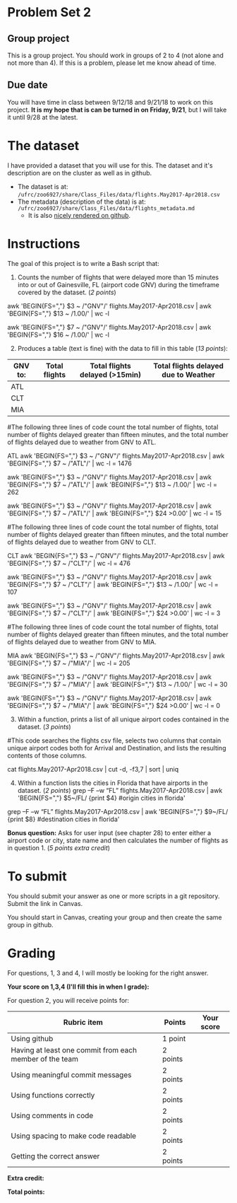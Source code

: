 # Problem Set 2

## Group project
This is a group project.
You should work in groups of 2 to 4 (not alone and not more than 4). If this is a problem, please let me know ahead of time.

## Due date
You will have time in class between 9/12/18 and 9/21/18 to work on this project. **It is my hope that is can be turned in on Friday, 9/21**, but I will take it until 9/28 at the latest.

# The dataset
I have provided a dataset that you will use for this. The dataset and it's description are on the cluster as well as in github.
 * The dataset is at: `/ufrc/zoo6927/share/Class_Files/data/flights.May2017-Apr2018.csv`
 * The metadata (description of the data) is at: `/ufrc/zoo6927/share/Class_Files/data/flights_metadata.md`
     * It is also [nicely rendered on github](https://github.com/CompTools/Class_Files/blob/master/data/flights_metadata.md).

# Instructions

The goal of this project is to write a Bash script that:
1. Counts the number of flights that were delayed more than 15 minutes into or out of Gainesville, FL (airport code GNV) during the timeframe covered by the dataset. (*2 points*)

awk 'BEGIN{FS=","} $3 ~ /"GNV"/' flights.May2017-Apr2018.csv | awk 'BEGIN{FS=","} $13 ~ /1.00/' | wc -l


awk 'BEGIN{FS=","} $7 ~ /"GNV"/' flights.May2017-Apr2018.csv | awk 'BEGIN{FS=","} $16 ~ /1.00/' | wc -l



2. Produces a table (text is fine) with the data to fill in this table (*13 points*):


GNV to: | Total flights | Total flights delayed (>15min) | Total flights delayed due to Weather
--------|---------------|------------------------|-------------------------------
ATL |
CLT |
MIA |

#The following three lines of code count the total number of flights, total number of flights delayed greater than fifteen minutes, and the total number of flights delayed due to weather from GNV to ATL.

ATL
awk 'BEGIN{FS=","} $3 ~ /"GNV"/' flights.May2017-Apr2018.csv | awk 'BEGIN{FS=","} $7 ~ /"ATL"/' | wc -l = 1476

awk 'BEGIN{FS=","} $3 ~ /"GNV"/' flights.May2017-Apr2018.csv | awk 'BEGIN{FS=","} $7 ~ /"ATL"/' | awk 'BEGIN{FS=","} $13 ~ /1.00/' | wc -l  = 262

awk 'BEGIN{FS=","} $3 ~ /"GNV"/' flights.May2017-Apr2018.csv | awk 'BEGIN{FS=","} $7 ~ /"ATL"/' | awk 'BEGIN{FS=","} $24 >0.00' | wc -l  = 15

#The following three lines of code count the total number of flights, total number of flights delayed greater than fifteen minutes, and the total number of flights delayed due to weather from GNV to CLT.

CLT
awk 'BEGIN{FS=","} $3 ~ /"GNV"/' flights.May2017-Apr2018.csv | awk 'BEGIN{FS=","} $7 ~ /"CLT"/' | wc -l = 476

awk 'BEGIN{FS=","} $3 ~ /"GNV"/' flights.May2017-Apr2018.csv | awk 'BEGIN{FS=","} $7 ~ /"CLT"/' | awk 'BEGIN{FS=","} $13 ~ /1.00/' | wc -l  = 107

awk 'BEGIN{FS=","} $3 ~ /"GNV"/' flights.May2017-Apr2018.csv | awk 'BEGIN{FS=","} $7 ~ /"CLT"/' | awk 'BEGIN{FS=","} $24 >0.00' | wc -l  = 3

#The following three lines of code count the total number of flights, total number of flights delayed greater than fifteen minutes, and the total number of flights delayed due to weather from GNV to MIA.

MIA
awk 'BEGIN{FS=","} $3 ~ /"GNV"/' flights.May2017-Apr2018.csv | awk 'BEGIN{FS=","} $7 ~ /"MIA"/' | wc -l = 205

awk 'BEGIN{FS=","} $3 ~ /"GNV"/' flights.May2017-Apr2018.csv | awk 'BEGIN{FS=","} $7 ~ /"MIA"/' | awk 'BEGIN{FS=","} $13 ~ /1.00/' | wc -l  = 30

awk 'BEGIN{FS=","} $3 ~ /"GNV"/' flights.May2017-Apr2018.csv | awk 'BEGIN{FS=","} $7 ~ /"MIA"/' | awk 'BEGIN{FS=","} $24 >0.00' | wc -l  = 0



3. Within a function, prints a list of all unique airport codes contained in the dataset. (*3 points*)

#This code searches the flights csv file, selects two columns that contain unique airport codes both for Arrival and Destination, and lists the resulting contents of those columns. 

cat flights.May2017-Apr2018.csv | cut -d, -f3,7 | sort | uniq

4. Within a function lists the cities in Florida that have airports in the dataset. (*2 points*)
grep –F –w “FL” flights.May2017-Apr2018.csv | awk 'BEGIN{FS=","} $5~/FL/ {print $4}
#origin cities in florida'

grep –F –w “FL” flights.May2017-Apr2018.csv | awk 'BEGIN{FS=","} $9~/FL/ {print $8} 
#destination cities in florida'

**Bonus question:**  Asks for user input (see chapter 28) to enter either a airport code or city, state name and then calculates the number of flights as in question 1. (*5 points extra credit*)

# To submit
You should submit your answer as one or more scripts in a git repository. Submit the link in Canvas.

You should start in Canvas, creating your group and then create the same group in github.

# Grading
For questions, 1, 3 and 4, I will mostly be looking for the right answer.

**Your score on 1,3,4 (I'll fill this in when I grade):**


For question 2, you will receive points for:

Rubric item | Points | Your score
------------|--------|-----------
Using github| 1 point |
Having at least one commit from each member of the team | 2 points |
Using meaningful commit messages | 2 points |
Using functions correctly | 2 points |
Using comments in code | 2 points
Using spacing to make code readable | 2 points |
Getting the correct answer | 2 points |

**Extra credit:**

**Total points:**
